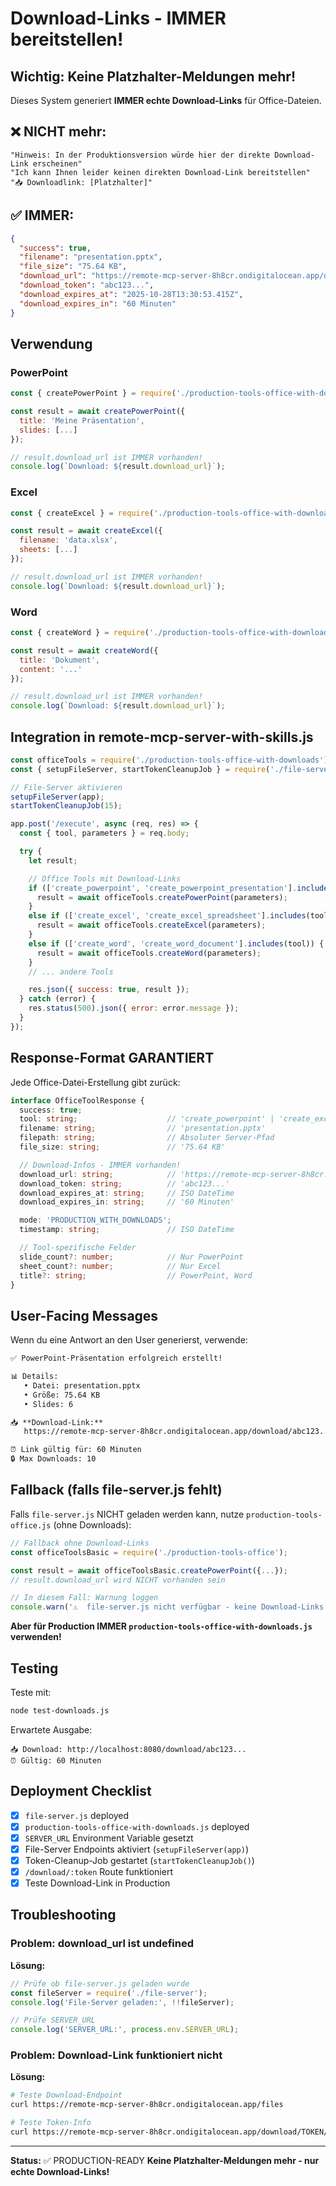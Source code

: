 # Download-Links - IMMER bereitstellen!

## Wichtig: Keine Platzhalter-Meldungen mehr!

Dieses System generiert **IMMER echte Download-Links** für Office-Dateien.

## ❌ NICHT mehr:
```
"Hinweis: In der Produktionsversion würde hier der direkte Download-Link erscheinen"
"Ich kann Ihnen leider keinen direkten Download-Link bereitstellen"
"📥 Downloadlink: [Platzhalter]"
```

## ✅ IMMER:
```json
{
  "success": true,
  "filename": "presentation.pptx",
  "file_size": "75.64 KB",
  "download_url": "https://remote-mcp-server-8h8cr.ondigitalocean.app/download/abc123...",
  "download_token": "abc123...",
  "download_expires_at": "2025-10-28T13:30:53.415Z",
  "download_expires_in": "60 Minuten"
}
```

## Verwendung

### PowerPoint
```javascript
const { createPowerPoint } = require('./production-tools-office-with-downloads');

const result = await createPowerPoint({
  title: 'Meine Präsentation',
  slides: [...]
});

// result.download_url ist IMMER vorhanden!
console.log(`Download: ${result.download_url}`);
```

### Excel
```javascript
const { createExcel } = require('./production-tools-office-with-downloads');

const result = await createExcel({
  filename: 'data.xlsx',
  sheets: [...]
});

// result.download_url ist IMMER vorhanden!
console.log(`Download: ${result.download_url}`);
```

### Word
```javascript
const { createWord } = require('./production-tools-office-with-downloads');

const result = await createWord({
  title: 'Dokument',
  content: '...'
});

// result.download_url ist IMMER vorhanden!
console.log(`Download: ${result.download_url}`);
```

## Integration in remote-mcp-server-with-skills.js

```javascript
const officeTools = require('./production-tools-office-with-downloads');
const { setupFileServer, startTokenCleanupJob } = require('./file-server');

// File-Server aktivieren
setupFileServer(app);
startTokenCleanupJob(15);

app.post('/execute', async (req, res) => {
  const { tool, parameters } = req.body;

  try {
    let result;

    // Office Tools mit Download-Links
    if (['create_powerpoint', 'create_powerpoint_presentation'].includes(tool)) {
      result = await officeTools.createPowerPoint(parameters);
    }
    else if (['create_excel', 'create_excel_spreadsheet'].includes(tool)) {
      result = await officeTools.createExcel(parameters);
    }
    else if (['create_word', 'create_word_document'].includes(tool)) {
      result = await officeTools.createWord(parameters);
    }
    // ... andere Tools

    res.json({ success: true, result });
  } catch (error) {
    res.status(500).json({ error: error.message });
  }
});
```

## Response-Format GARANTIERT

Jede Office-Datei-Erstellung gibt zurück:

```typescript
interface OfficeToolResponse {
  success: true;
  tool: string;                    // 'create_powerpoint' | 'create_excel' | 'create_word'
  filename: string;                // 'presentation.pptx'
  filepath: string;                // Absoluter Server-Pfad
  file_size: string;               // '75.64 KB'

  // Download-Infos - IMMER vorhanden!
  download_url: string;            // 'https://remote-mcp-server-8h8cr.ondigitalocean.app/download/token...'
  download_token: string;          // 'abc123...'
  download_expires_at: string;     // ISO DateTime
  download_expires_in: string;     // '60 Minuten'

  mode: 'PRODUCTION_WITH_DOWNLOADS';
  timestamp: string;               // ISO DateTime

  // Tool-spezifische Felder
  slide_count?: number;            // Nur PowerPoint
  sheet_count?: number;            // Nur Excel
  title?: string;                  // PowerPoint, Word
}
```

## User-Facing Messages

Wenn du eine Antwort an den User generierst, verwende:

```markdown
✅ PowerPoint-Präsentation erfolgreich erstellt!

📊 Details:
   • Datei: presentation.pptx
   • Größe: 75.64 KB
   • Slides: 6

📥 **Download-Link:**
   https://remote-mcp-server-8h8cr.ondigitalocean.app/download/abc123...

⏰ Link gültig für: 60 Minuten
🔒 Max Downloads: 10
```

## Fallback (falls file-server.js fehlt)

Falls `file-server.js` NICHT geladen werden kann, nutze `production-tools-office.js` (ohne Downloads):

```javascript
// Fallback ohne Download-Links
const officeToolsBasic = require('./production-tools-office');

const result = await officeToolsBasic.createPowerPoint({...});
// result.download_url wird NICHT vorhanden sein

// In diesem Fall: Warnung loggen
console.warn('⚠️  file-server.js nicht verfügbar - keine Download-Links!');
```

**Aber für Production IMMER `production-tools-office-with-downloads.js` verwenden!**

## Testing

Teste mit:
```bash
node test-downloads.js
```

Erwartete Ausgabe:
```
📥 Download: http://localhost:8080/download/abc123...
⏰ Gültig: 60 Minuten
```

## Deployment Checklist

- [x] `file-server.js` deployed
- [x] `production-tools-office-with-downloads.js` deployed
- [x] `SERVER_URL` Environment Variable gesetzt
- [x] File-Server Endpoints aktiviert (`setupFileServer(app)`)
- [x] Token-Cleanup-Job gestartet (`startTokenCleanupJob()`)
- [x] `/download/:token` Route funktioniert
- [x] Teste Download-Link in Production

## Troubleshooting

### Problem: download_url ist undefined

**Lösung:**
```javascript
// Prüfe ob file-server.js geladen wurde
const fileServer = require('./file-server');
console.log('File-Server geladen:', !!fileServer);

// Prüfe SERVER_URL
console.log('SERVER_URL:', process.env.SERVER_URL);
```

### Problem: Download-Link funktioniert nicht

**Lösung:**
```bash
# Teste Download-Endpoint
curl https://remote-mcp-server-8h8cr.ondigitalocean.app/files

# Teste Token-Info
curl https://remote-mcp-server-8h8cr.ondigitalocean.app/download/TOKEN/info
```

---

**Status:** ✅ PRODUCTION-READY
**Keine Platzhalter-Meldungen mehr - nur echte Download-Links!**
